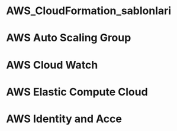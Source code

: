 # AWS_CloudFormation_sablonlari
# AWS Auto Scaling Group
# AWS Cloud Watch
# AWS Elastic Compute Cloud
# AWS Identity and Acce